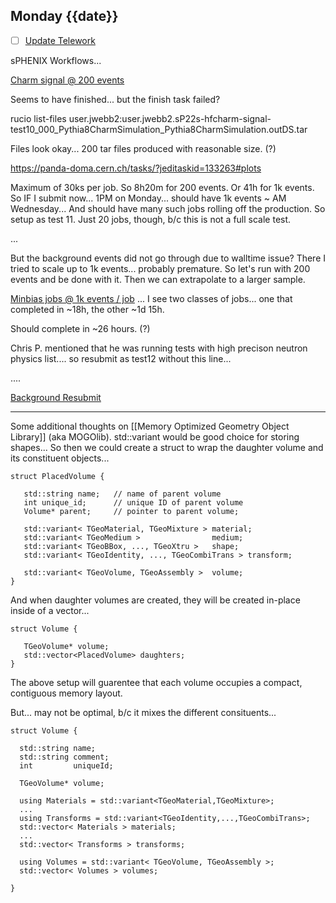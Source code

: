 ## Monday {{date}}

- [ ] [Update Telework](https://docs.google.com/spreadsheets/d/16AZZBiKL1s6eGgH2KFiJPnD8-TjRsC0HYy4Qdmbr358/edit#gid=0)

sPHENIX Workflows...

[Charm signal @ 200 events](https://panda-doma.cern.ch/jobs/?jeditaskid=133264&mode=drop&display_limit=100)

Seems to have finished... but the finish task failed?

rucio list-files user.jwebb2:user.jwebb2.sP22s-hfcharm-signal-test10_000_Pythia8CharmSimulation_Pythia8CharmSimulation.outDS.tar

Files look okay... 200 tar files produced with reasonable size. (?)

https://panda-doma.cern.ch/tasks/?jeditaskid=133263#plots

Maximum of 30ks per job.  So 8h20m for 200 events.  Or 41h for 1k events.  So IF I submit now... 1PM on Monday... should have 1k events ~ AM Wednesday...  And should have many such jobs rolling off the production.
So setup as test 11.  Just 20 jobs, though, b/c this is not a full scale test.

... 

But the background events did not go through due to walltime issue?  There I tried to scale up to 1k events... probably premature.  So let's run with 200 events and be done with it.  Then we can extrapolate to a larger sample.

[Minbias jobs @ 1k events / job](https://panda-doma.cern.ch/jobs/?jeditaskid=133264&mode=drop&display_limit=100) ... I see two classes of jobs... one that completed in ~18h, the other ~1d 15h.  

Should complete in ~26 hours. (?)

Chris P. mentioned that he was running tests with high precison neutron physics list.... so resubmit as test12 without this line...

....

[Background Resubmit](https://panda-doma.cern.ch/jobs/?jeditaskid=133464&mode=drop&display_limit=100)


---------------------

Some additional thoughts on [[Memory Optimized Geometry Object Library]] (aka MOGOlib).  std::variant would be good choice for storing shapes...  So then we could create a struct to wrap the daughter volume and its constituent objects...

```
struct PlacedVolume {   

   std::string name;   // name of parent volume
   int unique_id;      // unique ID of parent volume
   Volume* parent;     // pointer to parent volume;
   
   std::variant< TGeoMaterial, TGeoMixture > material;
   std::variant< TGeoMedium >                medium;
   std::variant< TGeoBBox, ..., TGeoXtru >   shape;
   std::variant< TGeoIdentity, ..., TGeoCombiTrans > transform;
   
   std::variant< TGeoVolume, TGeoAssembly >  volume;
}
```

And when daughter volumes are created, they will be created in-place inside of a vector...

```
struct Volume {
   
   TGeoVolume* volume;  
   std::vector<PlacedVolume> daughters;
}
```

The above setup will guarentee that each volume occupies a compact, contiguous memory layout.

But... may not be optimal, b/c it mixes the different consituents...

```
struct Volume { 

  std::string name;
  std::string comment;
  int         uniqueId;
  
  TGeoVolume* volume;

  using Materials = std::variant<TGeoMaterial,TGeoMixture>;
  ...
  using Transforms = std::variant<TGeoIdentity,...,TGeoCombiTrans>;
  std::vector< Materials > materials;
  ...
  std::vector< Transforms > transforms;

  using Volumes = std::variant< TGeoVolume, TGeoAssembly >;
  std::vector< Volumes > volumes;
   
}
```